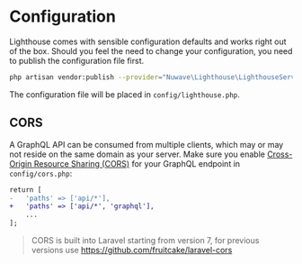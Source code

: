 # Configuration

Lighthouse comes with sensible configuration defaults and works right out of the box.
Should you feel the need to change your configuration, you need to publish the configuration file first.

```bash
php artisan vendor:publish --provider="Nuwave\Lighthouse\LighthouseServiceProvider" --tag=config
```

The configuration file will be placed in `config/lighthouse.php`.

## CORS

A GraphQL API can be consumed from multiple clients, which may or may not reside
on the same domain as your server. Make sure you enable [Cross-Origin Resource Sharing (CORS)](https://laravel.com/docs/7.x/routing#cors)
for your GraphQL endpoint in `config/cors.php`:

```diff
return [
-   'paths' => ['api/*'],
+   'paths' => ['api/*', 'graphql'],
    ...
];
```

> CORS is built into Laravel starting from version 7, for previous versions use https://github.com/fruitcake/laravel-cors
